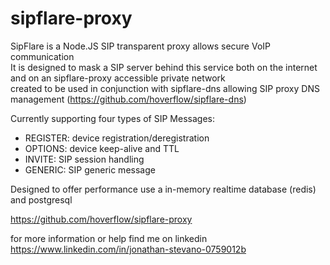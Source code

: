 # sipflare-proxy
SipFlare is a Node.JS SIP transparent proxy allows secure VoIP communication  
It is designed to mask a SIP server behind this service both on the internet and on an sipflare-proxy accessible private network  
created to be used in conjunction with sipflare-dns allowing SIP proxy DNS management (https://github.com/hoverflow/sipflare-dns)

Currently supporting four types of SIP Messages:   
- REGISTER: device registration/deregistration  
- OPTIONS: device keep-alive and TTL  
- INVITE: SIP session handling   
- GENERIC: SIP generic message    

Designed to offer performance use a in-memory realtime database (redis) and postgresql    



https://github.com/hoverflow/sipflare-proxy  
  
for more information or help find me on linkedin https://www.linkedin.com/in/jonathan-stevano-0759012b


